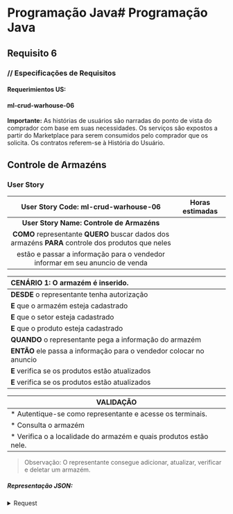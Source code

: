 # Programação Java# Programação Java
## Requisito 6
### // Especificações de Requisitos

#### Requerimientos US:
#### ml-crud-warhouse-06

**Importante:**
As histórias de usuários são narradas do ponto de vista do comprador com base em
suas necessidades. Os serviços são expostos a partir do Marketplace para serem
consumidos pelo comprador que os solicita. Os contratos referem-se à História do Usuário.

## Controle de Armazéns
### User Story


|                                      User Story Code: ml-crud-warhouse-06                                       | Horas estimadas |
|:----------------------------------------------------------------------------------------------------------------------:|:---------------:|
|                             **User Story Name: Controle de Armazéns**                              |                 |
| **COMO** representante **QUERO** buscar dados dos armazéns **PARA** controle dos produtos que neles
estão e passar a informação para o vendedor informar em seu anuncio de venda||

| **CENÁRIO 1:** O armazém é inserido.                  |
|:-----------------------------------------------------------------------|
| **DESDE** o representante tenha autorização                     |
| **E** que o armazém esteja cadastrado                                |
| **E** que o setor esteja cadastrado                                        |
| **E** que o produto esteja cadastrado |
| **QUANDO** o representante pega a informação do armazém |
| **ENTÃO** ele passa a informação para o vendedor colocar no anuncio                |
| **E** verifica se os produtos estão atualizados                        |
|**E** verifica se os produtos estão atualizados


| VALIDAÇÃO                                             |
|-------------------------------------------------------|
| * Autentique-se como representante e acesse os terminais. | 
| * Consulta o armazém                                   |
| * Verifica o a localidade do armazém e quais produtos estão nele.    |

> Observação:
O representante consegue adicionar, atualizar, verificar e deletar um armazém.

##### Representação JSON:
<details><summary>Request</summary><p>

```JSON
{
  "name": "Consulta 1 Armazem",
  "id": "ca189c01-b596-4956-9f6a-73b76683ed65",
  "request": {
    "method": "GET",
    "header": [],
    "url": null
  },
  "response": []
}
```

### Contratos relativos a User Story
| HTTP | Modelo de URI                        | Descrição   |                     | US-code |
|------|-----------------------------------------------------------|----------------------------------------------------
| GET  | /api/v1/fresh-products/warehouse | Procura uma lista de Armazéns.| ml-crud- warhouse-06|
| POST | /api/v1/fresh-products/warehouse| Cadastra um Armazém.           | ml-crud- warhouse-06 |                                                                                                                                                                                                                                                 
| PUT | /api/v1/fresh-products/warehouse/{{id}} | Atualiza um Armazém pelo Id| ml-crud- warhouse-06 |
| DELETE | api/v1/fresh-products/warehouse/{{id}}| Deleta um Armazém pelo Id | ml-crud- warhouse-06 |

